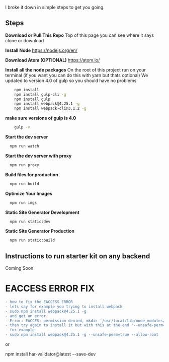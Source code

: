 
I broke it down in simple steps to get you going.

## Steps

**Download or Pull This Repo**
	Top of this page you can see where it says clone or download

 **Install Node**
	https://nodejs.org/en/

**Download Atom (OPTIONAL)**
	https://atom.io/

 **Install all the node packages** 
On the root of this project run on your terminal (if you want you can do this with yarn but thats optional)
We updated to version 4.0 of gulp so you should have no problems
```bash
    npm install
    npm install gulp-cli -g
    npm install gulp 
    npm install webpack@4.25.1 -g
    npm install webpack-cli@3.1.2 -g
```

**make sure versions of gulp is 4.0**
```bash
    gulp -v 
```

**Start the dev server**
```bash
  npm run watch
```

**Start the dev server with proxy**
```bash
  npm run proxy
```

**Build files for production**
```bash
  npm run build
```

**Optimize Your Images**
```bash
  npm run imgs
```

**Static Site Generator Development**
```bash
  npm run static:dev
```

**Static Site Generator Production**
```bash
  npm run static:build
```


## Instructions to run starter kit on any backend
Coming Soon

# EACCESS ERROR FIX
```diff
- how to fix the EACCESS ERROR
- lets say for example you trying to install webpack
- sudo npm install webpack@4.25.1 -g
- and get an error
- Error: EACCES: permission denied, mkdir '/usr/local/lib/node_modules/webpack/node_modules/fsevents/build'
- then try again to install it but with this at the end "--unsafe-perm=true --allow-root"
- for example
- sudo npm install webpack@4.25.1 -g --unsafe-perm=true --allow-root
```
or 

npm install har-validator@latest --save-dev

